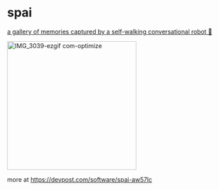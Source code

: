 # spai 
[a gallery of memories captured by a self-walking conversational robot 📸](https://github.com/angelafeliciaa/spai-album)

<img src="https://github.com/user-attachments/assets/fd782a70-afaf-48f8-ba9b-4bfb9840768d" 
     alt="IMG_3039-ezgif com-optimize" 
     width="300">

more at https://devpost.com/software/spai-aw57lc

